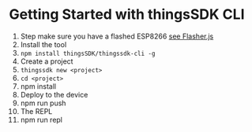 # Getting Started with thingsSDK CLI

1. Step make sure you have a flashed ESP8266 [see Flasher.js](../flasher.js/index.md)
2. Install the tool
  1. `npm install thingsSDK/thingssdk-cli -g`
3. Create a project
  1. `thingssdk new <project>`
  2. `cd <project>`
  3. npm install
4. Deploy to the device
  1. npm run push
5. The REPL
  1. npm run repl 


